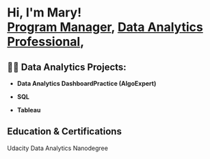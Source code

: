 <h1>Hi, I'm Mary! <br/><a href="">Program Manager</a>, <a href="https://www.linkedin.com/in/marygitiha/">Data Analytics Professional</a>,

<h2>👨‍💻 Data Analytics Projects:</h2>

- <b>Data Analytics DashboardPractice (AlgoExpert)</b>

- <b>SQL</b>

- <b>Tableau</b>


<h2> Education & Certifications </h2>

Udacity Data Analytics Nanodegree

<!--
**joshmadakor1/joshmadakor1** is a ✨ _special_ ✨ repository because its `README.md` (this file) appears on your GitHub profile.

Here are some ideas to get you started:

- 🔭 I’m currently working on ...
- 🌱 I’m currently learning ...
- 👯 I’m looking to collaborate on ...
- 🤔 I’m looking for help with ...
- 💬 Ask me about ...
- 📫 How to reach me: ...
- 😄 Pronouns: ...
- ⚡ Fun fact: ...
-->
